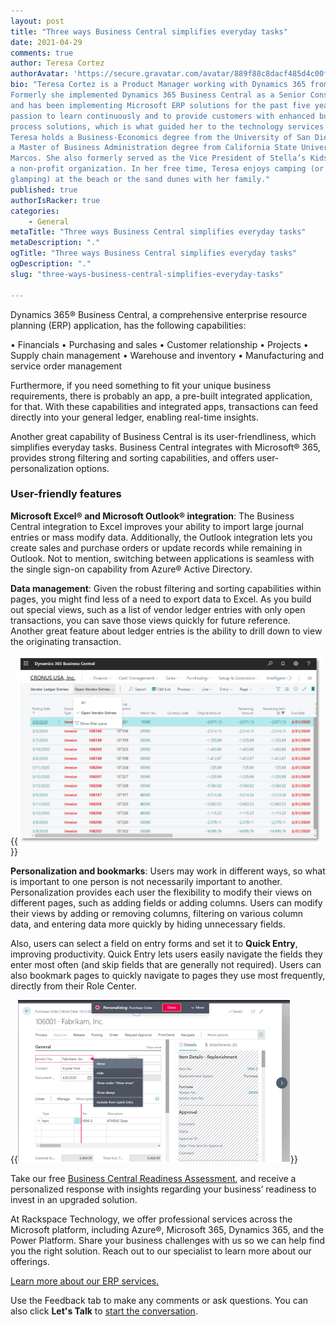 ```yaml
---
layout: post
title: "Three ways Business Central simplifies everyday tasks"
date: 2021-04-29
comments: true
author: Teresa Cortez
authorAvatar: 'https://secure.gravatar.com/avatar/889f88c8dacf485d4c00f7c6fcfd51f8'
bio: "Teresa Cortez is a Product Manager working with Dynamics 365 from Microsoft.
Formerly she implemented Dynamics 365 Business Central as a Senior Consultant
and has been implementing Microsoft ERP solutions for the past five years. Her
passion to learn continuously and to provide customers with enhanced business
process solutions, which is what guided her to the technology services industry.
Teresa holds a Business-Economics degree from the University of San Diego, and
a Master of Business Administration degree from California State University, San
Marcos. She also formerly served as the Vice President of Stella’s Kids Association,
a non-profit organization. In her free time, Teresa enjoys camping (or better yet,
glamping) at the beach or the sand dunes with her family."
published: true
authorIsRacker: true
categories:
    - General
metaTitle: "Three ways Business Central simplifies everyday tasks"
metaDescription: "."
ogTitle: "Three ways Business Central simplifies everyday tasks"
ogDescription: "."
slug: "three-ways-business-central-simplifies-everyday-tasks"

---
```


Dynamics 365&reg; Business Central, a comprehensive enterprise resource planning
(ERP) application, has the following capabilities:

<!--more-->

• Financials
• Purchasing and sales
• Customer relationship
• Projects
• Supply chain management
• Warehouse and inventory
• Manufacturing and service order management

Furthermore, if you need something to fit your unique business requirements,
there is probably an app, a pre-built integrated application, for that. With
these capabilities and integrated apps, transactions can feed directly into your
general ledger, enabling real-time insights.

Another great capability of Business Central is its user-friendliness, which
simplifies everyday tasks. Business Central integrates with Microsoft&reg; 365,
provides strong filtering and sorting capabilities, and offers
user-personalization options.

### User-friendly features

**Microsoft Excel&reg; and Microsoft Outlook&reg; integration**: The Business
Central integration to Excel improves your ability to import large journal
entries or mass modify data.  Additionally, the Outlook integration lets you
create sales and purchase orders or update records while remaining in Outlook.
Not to mention, switching between applications is seamless with the single
sign-on capability from Azure&reg; Active Directory.

**Data management**: Given the robust filtering and sorting capabilities within
pages, you might find less of a need to export data to Excel. As you build out
special views, such as a list of vendor ledger entries with only open transactions,
you can save those views quickly for future reference. Another great feature
about ledger entries is the ability to drill down to view the originating
transaction.

{{<img src="Picture1.png" title="" alt="">}}

**Personalization and bookmarks**: Users may work in different ways, so what is
important to one person is not necessarily important to another. Personalization
provides each user the flexibility to modify their views on different pages, such
as adding fields or adding columns. Users can modify their views by adding or
removing columns, filtering on various column data, and entering data more quickly
by hiding unnecessary fields.

Also, users can select a field on entry forms and set it to **Quick Entry**,
improving productivity. Quick Entry lets users easily navigate the fields they
enter most often (and skip fields that are generally not required). Users can
also bookmark pages to quickly navigate to pages they use most frequently,
directly from their Role Center.

{{<img src="Picture2.png" title="" alt="">}}

Take our free [Business Central Readiness Assessment](https://rackspacecx.iad1.qualtrics.com/jfe/form/SV_3ee3AKu9XDI8tIa),
and receive a personalized response with insights regarding your business’
readiness to invest in an upgraded solution.

At Rackspace Technology, we offer professional services across the Microsoft
platform, including Azure&reg;, Microsoft 365, Dynamics 365, and the Power
Platform. Share your business challenges with us so we can help find you the
right solution. Reach out to our specialist to learn more about our offerings.

<a class="cta purple" id="cta" href="https://www.rackspace.com/applications/erp">Learn more about our ERP services.</a>

Use the Feedback tab to make any comments or ask questions. You can also click
**Let's Talk** to [start the conversation](https://www.rackspace.com/).
